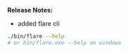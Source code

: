 **Release Notes:**

- added flare cli

```sh
./bin/flare --help
# or bin/flare.exe --help on windows
```

